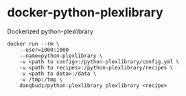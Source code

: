 # docker-python-plexlibrary
Dockerized python-plexlibrary

```
docker run --rm \
	--user=1000:1000
	--name=python-plexlibrary \
	-v <path to config>:/python-plexlibrary/config.yml \
	-v <path to recipes>:/python-plexlibrary/recipes \
	-v <path to data>:/data \
	-v /tmp:/tmp \
	danqbudz/python-plexlibrary plexlibrary <recipe>
```

